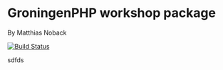 # GroningenPHP workshop package

By Matthias Noback

[![Build Status](https://travis-ci.org/matthiasnoback/groningen-php.svg?branch=master)](https://travis-ci.org/matthiasnoback/groningen-php)

sdfds